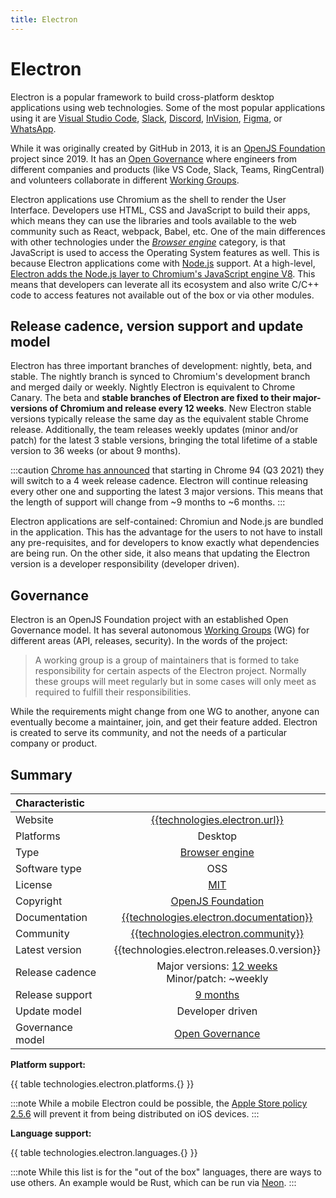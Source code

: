 ```yaml
---
title: Electron
---
```


# Electron

Electron is a popular framework to build cross-platform desktop applications using web
technologies. Some of the most popular applications using it are [Visual Studio Code], [Slack],
[Discord], [InVision], [Figma], or [WhatsApp].

While it was originally created by GitHub in 2013, it is an [OpenJS Foundation][electron-foundation]
project since 2019. It has an [Open Governance] where engineers from different companies and
products (like VS Code, Slack, Teams, RingCentral) and volunteers collaborate in different [Working
Groups].

Electron applications use Chromium as the shell to render the User Interface. Developers
use HTML, CSS and JavaScript to build their apps, which means they can use the libraries and tools
available to the web community such as React, webpack, Babel, etc. One of the main differences with
other technologies under the _[Browser engine]_ category, is that JavaScript is used to access the
Operating System features as well. This is because Electron applications come with [Node.js]
support. At a high-level, [Electron adds the Node.js layer to Chromium's JavaScript engine
V8][electron-node]. This means that developers can leverate all its ecosystem and also write C/C++
code to access features not available out of the box or via other modules.

## Release cadence, version support and update model

Electron has three important branches of development: nightly, beta, and stable. The nightly branch
is synced to Chromium's development branch and merged daily or weekly. Nightly Electron is
equivalent to Chrome Canary. The beta and **stable branches of Electron are fixed to their
major-versions of Chromium and release every 12 weeks**. New Electron stable versions typically
release the same day as the equivalent stable Chrome release. Additionally, the team releases weekly
updates (minor and/or patch) for the latest 3 stable versions, bringing the total lifetime of a
stable version to 36 weeks (or about 9 months).

<!-- Insert diagram here -->

:::caution
[Chrome has announced][chrome release cycle] that starting in Chrome 94 (Q3 2021) they will switch
to a 4 week release cadence. Electron will continue releasing every other one and supporting the
latest 3 major versions. This means that the length of support will change from ~9 months to ~6
months.
:::

Electron applications are self-contained: Chromiun and Node.js are bundled in the application. This
has the advantage for the users to not have to install any pre-requisites, and for developers to
know exactly what dependencies are being run. On the other side, it also means that updating the
Electron version is a developer responsibility (developer driven).

## Governance

Electron is an OpenJS Foundation project with an established Open Governance model. It has several
autonomous [Working Groups] (WG) for different areas (API, releases, security). In the words of the
project:

> A working group is a group of maintainers that is formed to take responsibility for certain
aspects of the Electron project. Normally these groups will meet regularly but in some cases will
only meet as required to fulfill their responsibilities.

While the requirements might change from one WG to another, anyone can eventually become a
maintainer, join, and get their feature added. Electron is created to serve its community, and not
the needs of a particular company or product.

## Summary

| Characteristic |        |
| :------------- | :----: |
| Website | [{{technologies.electron.url}}]({{technologies.electron.url}}) |
| Platforms | Desktop |
| Type | [Browser engine] |
| Software type | OSS |
| License | [MIT] |
| Copyright | [OpenJS Foundation][electron-foundation] |
| Documentation | [{{technologies.electron.documentation}}]({{technologies.electron.documentation}}) |
| Community | [{{technologies.electron.community}}]({{technologies.electron.community}}) |
| Latest version | {{technologies.electron.releases.0.version}} |
| Release cadence | Major versions: [12 weeks][release timeline] <br/> Minor/patch: ~weekly |
| Release support | [9 months][release timeline] |
| Update model | Developer driven |
| Governance model | [Open Governance] |

**Platform support:**

{{ table technologies.electron.platforms.{} }}

:::note
While a mobile Electron could be possible, the [Apple Store policy 2.5.6] will prevent it from being
distributed on iOS devices.
:::

**Language support:**

{{ table technologies.electron.languages.{} }}

:::note
While this list is for the "out of the box" languages, there are ways to use others. An example
would be Rust, which can be run via [Neon].
:::

<!-- Ref links -->

[Apple Store policy 2.5.6]: https://developer.apple.com/app-store/review/guidelines/
[chrome release cycle]: https://blog.chromium.org/2021/03/speeding-up-release-cycle.html
[Discord]: https://discord.com/
[electron-foundation]: https://openjsf.org/blog/2019/12/11/electron-joins-the-openjs-foundation/
[electron-node]: https://www.electronjs.org/blog/electron-internals-using-node-as-a-library
[Figma]: https://www.figma.com/
[InVision]: https://www.invisionapp.com/
[MIT]: https://github.com/electron/electron/blob/main/LICENSE
[Neon]: https://github.com/neon-bindings/neon
[Node.js]: https://nodejs.org
[Open Governance]: https://github.com/electron/governance
[release timeline]: https://www.electronjs.org/docs/tutorial/electron-timelines
[Slack]: https://slack.com/
[Visual Studio Code]: https://code.visualstudio.com/
[Browser engine]: ./browser-engine.md
[WhatsApp]: https://www.whatsapp.com/
[Working Groups]: https://github.com/electron/governance#working-groups
